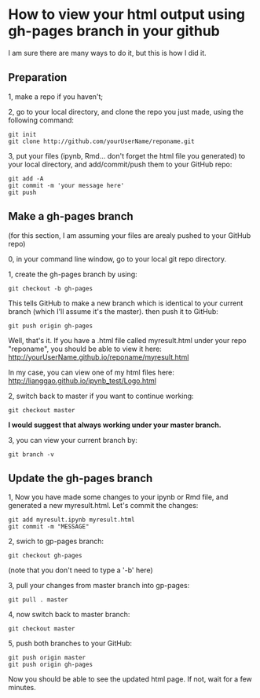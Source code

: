 # How to view your html output using gh-pages branch in your github

I am sure there are many ways to do it, but this is how I did it.

## Preparation
1, make a repo if you haven't;

2, go to your local directory, and clone the repo you just made, using the following command:
```
git init
git clone http://github.com/yourUserName/reponame.git
```

3, put your files (ipynb, Rmd... don't forget the html file you generated) to your local directory, and add/commit/push them to your GitHub repo:
```
git add -A
git commit -m 'your message here'
git push
```

## Make a gh-pages branch
(for this section, I am assuming your files are arealy pushed to your GitHub repo)

0, in your command line window, go to your local git repo directory.

1, create the gh-pages branch by using:
```
git checkout -b gh-pages
```
This tells GitHub to make a new branch which is identical to your current branch (which I'll assume it's the master). then push it to GitHub:
```
git push origin gh-pages
```
Well, that's it. If you have a .html file called myresult.html under your repo "reponame", you should be able to view it here: http://yourUserName.github.io/reponame/myresult.html

In my case, you can view one of my html files here: http://lianggao.github.io/ipynb_test/Logo.html

2, switch back to master if you want to continue working:
```
git checkout master
```
**I would suggest that always working under your master branch.**

3, you can view your current branch by:
```
git branch -v
```

## Update the gh-pages branch
1, Now you have made some changes to your ipynb or Rmd file, and generated a new myresult.html. Let's commit the changes:
```
git add myresult.ipynb myresult.html
git commit -m "MESSAGE"
```

2, swich to gp-pages branch:
```
git checkout gh-pages
```
(note that you don't need to type a '-b' here)

3, pull your changes from master branch into gp-pages:
```
git pull . master
```
4, now switch back to master branch:
```
git checkout master
```
5, push both branches to your GitHub:
```
git push origin master
git push origin gh-pages
```
Now you should be able to see the updated html page. If not, wait for a few minutes.
